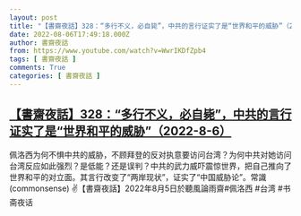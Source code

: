 ```yaml
---
layout: post
title: "【書齋夜話】328：“多行不义，必自毙”，中共的言行证实了是“世界和平的威胁”（2022-8-6）"
date: 2022-08-06T17:49:18.000Z
author: 書齋夜話
from: https://www.youtube.com/watch?v=WwrIKDfZpb4
tags: [ 書齋夜話 ]
comments: True
categories: [ 書齋夜話 ]
---
```

<!--1659808158000-->
[【書齋夜話】328：“多行不义，必自毙”，中共的言行证实了是“世界和平的威胁”（2022-8-6）](https://www.youtube.com/watch?v=WwrIKDfZpb4)
------

<div>
佩洛西为何不惧中共的威胁，不顾拜登的反对执意要访问台湾？为何中共对她访问台湾反应如此强烈？是低能？还是误判？中共的武力威吓震惊世界，把自己推向了世界和平的对立面。其言行改变了“两岸现状”，证实了“中国威胁论”。常識(commonsense) ✌【書齋夜話】2022年8月5日於聽風論雨齋#佩洛西 #台湾 #书斋夜话
</div>
